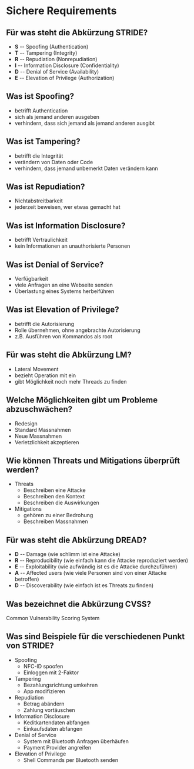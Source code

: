 # Sichere Requirements

## Für was steht die Abkürzung STRIDE?
* __S__ -- Spoofing (Authentication)
* __T__ -- Tampering (Integrity)
* __R__ -- Repudiation (Nonrepudiation)
* __I__ -- Information Disclosure (Confidentiality)
* __D__ -- Denial of Service (Availability)
* __E__ -- Elevation of Privilege (Authorization)

## Was ist Spoofing?
* betrifft Authentication
* sich als jemand anderen ausgeben
* verhindern, dass sich jemand als jemand anderen ausgibt

## Was ist Tampering?
* betrifft die Integrität
* verändern von Daten oder Code
* verhindern, dass jemand unbemerkt Daten verändern kann

## Was ist Repudiation?
* Nichtabstreitbarkeit
* jederzeit beweisen, wer etwas gemacht hat

## Was ist Information Disclosure?
* betrifft Vertraulichkeit
* kein Informationen an unauthorisierte Personen

## Was ist Denial of Service?
* Verfügbarkeit
* viele Anfragen an eine Webseite senden
* Überlastung eines Systems herbeiführen

## Was ist Elevation of Privilege?
* betrifft die Autorisierung
* Rolle übernehmen, ohne angebrachte Autorisierung
* z.B. Ausführen von Kommandos als root

## Für was steht die Abkürzung LM?
* Lateral Movement
* bezieht Operation mit ein
* gibt Möglichkeit noch mehr Threads zu finden

## Welche Möglichkeiten gibt um Probleme abzuschwächen?
* Redesign
* Standard Massnahmen
* Neue Massnahmen
* Verletzlichkeit akzeptieren

## Wie können Threats und Mitigations überprüft werden?
* Threats
    * Beschreiben eine Attacke
    * Beschreiben den Kontext
    * Beschreiben die Auswirkungen
* Mitigations
    * gehören zu einer Bedrohung
    * Beschreiben Massnahmen

## Für was steht die Abkürzung DREAD?
* __D__ -- Damage (wie schlimm ist eine Attacke)
* __R__ -- Reproducibility (wie einfach kann die Attacke reproduziert werden)
* __E__ -- Exploitability (wie aufwändig ist es die Attacke durchzuführen)
* __A__ -- Affected users (wie viele Personen sind von einer Attacke betroffen)
* __D__ -- Discoverability (wie einfach ist es Threats zu finden)

## Was bezeichnet die Abkürzung CVSS?
Common Vulnerability Scoring System

## Was sind Beispiele für die verschiedenen Punkt von STRIDE?
* Spoofing
    * NFC-ID spoofen
    * Einloggen mit 2-Faktor
* Tampering
    * Bezahlungsrichtung umkehren
    * App modifizieren
* Repudiation
    * Betrag abändern
    * Zahlung vortäuschen
* Information Disclosure
    * Keditkartendaten abfangen
    * Einkaufsdaten abfangen
* Denial of Service
    * System mit Bluetooth Anfragen überhäufen
    * Payment Provider angreifen
* Elevation of Privilege
    * Shell Commands per Bluetooth senden

